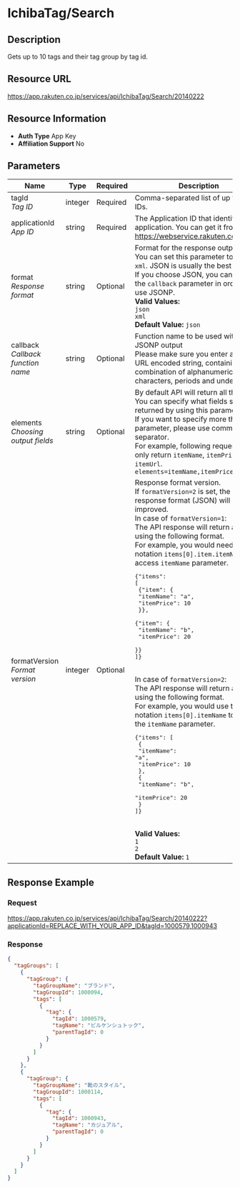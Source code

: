 
# IchibaTag/Search

## Description

Gets up to 10 tags and their tag group by tag id.
## Resource URL

https://app.rakuten.co.jp/services/api/IchibaTag/Search/20140222
## Resource Information

* **Auth Type** App Key
* **Affiliation Support** No

## Parameters

Name | Type | Required | Description
 --- | --- | --- | --- 
tagId<br>*Tag ID* | integer | Required | Comma-separated list of up to 10 tag IDs.
applicationId<br>*App ID* | string | Required | The Application ID that identifies your application. You can get it from <a href="https://webservice.rakuten.co.jp/" target="_blank">https://webservice.rakuten.co.jp/</a>.
format<br>*Response format* | string | Optional | Format for the response output.<br>You can set this parameter to <code>json</code> or <code>xml</code>. JSON is usually the best option.<br>If you choose JSON, you can also set the <code>callback</code> parameter in order to use JSONP.<br>**Valid Values:**<br><code>json</code> <br><code>xml</code> <br>**Default Value:** <code>json</code>
callback<br>*Callback function name* | string | Optional | Function name to be used with the JSONP output<br>Please make sure you enter a UTF-8 URL encoded string, containing only a combination of alphanumeric characters, periods and underscores.
elements<br>*Choosing output fields* | string | Optional | By default API will return all the fields. You can specify what fields should be returned by using this parameter.<br>If you want to specify more than one parameter, please use comma (<code>,</code>) as separator.<br>For example, following request will only return <code>itemName</code>, <code>itemPrice</code> and <code>itemUrl</code>.<br><code>elements=itemName,itemPrice,itemUrl</code>
formatVersion<br>*Format version* | integer | Optional | Response format version.<br>If <code>formatVersion=2</code> is set, the response format (JSON) will be improved.<br>In case of <code>formatVersion=1</code>:<br>The API response will return an array using the following format.<br>For example, you would need to use notation <code>items[0].item.itemName</code> to access <code>itemName</code> parameter.<br><pre class="prettyprint">{"items": [<br>    {"item": {<br>        "itemName": "a",<br>        "itemPrice": 10<br>    }},<br>    {"item": {<br>        "itemName": "b",<br>        "itemPrice": 20<br>    }}<br>]}</pre><br>In case of <code>formatVersion=2</code>:<br>The API response will return an array using the following format.<br>For example, you would use the notation <code>items[0].itemName</code> to access the <code>itemName</code> parameter.<br><pre class="prettyprint">{"items": [<br>    {<br>        "itemName": "a",<br>        "itemPrice": 10<br>    },<br>    {<br>        "itemName": "b",<br>        "itemPrice": 20<br>    }<br>]}</pre><br>**Valid Values:**<br><code>1</code> <br><code>2</code> <br>**Default Value:** <code>1</code>
## Response Example

### Request

https://app.rakuten.co.jp/services/api/IchibaTag/Search/20140222?applicationId=REPLACE_WITH_YOUR_APP_ID&tagId=1000579,1000943
### Response

```json
{
  "tagGroups": [
    {
      "tagGroup": {
        "tagGroupName": "ブランド",
        "tagGroupId": 1000094,
        "tags": [
          {
            "tag": {
              "tagId": 1000579,
              "tagName": "ビルケンシュトック",
              "parentTagId": 0
            }
          }
        ]
      }
    },
    {
      "tagGroup": {
        "tagGroupName": "靴のスタイル",
        "tagGroupId": 1000114,
        "tags": [
          {
            "tag": {
              "tagId": 1000943,
              "tagName": "カジュアル",
              "parentTagId": 0
            }
          }
        ]
      }
    }
  ]
}
```


